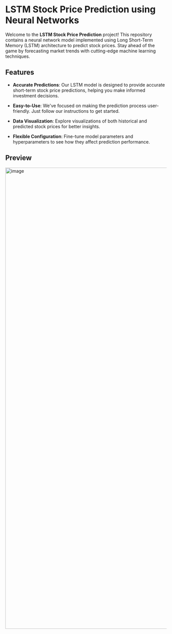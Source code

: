 # LSTM Stock Price Prediction using Neural Networks



Welcome to the **LSTM Stock Price Prediction** project! This repository contains a neural network model implemented using Long Short-Term Memory (LSTM) architecture to predict stock prices. Stay ahead of the game by forecasting market trends with cutting-edge machine learning techniques.

## Features

- **Accurate Predictions**: Our LSTM model is designed to provide accurate short-term stock price predictions, helping you make informed investment decisions.

- **Easy-to-Use**: We've focused on making the prediction process user-friendly. Just follow our instructions to get started.

- **Data Visualization**: Explore visualizations of both historical and predicted stock prices for better insights.

- **Flexible Configuration**: Fine-tune model parameters and hyperparameters to see how they affect prediction performance.

## Preview
<img width="1440" alt="image" src="https://github.com/Suriya-Gurumoorthi/LSTMStockPrediction/assets/132763444/4e148d95-18e1-43a5-949e-ed1e3971365c">

